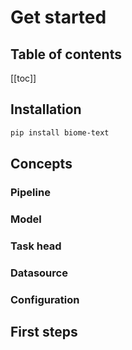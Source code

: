 # Get started

<h2>Table of contents</h2>

[[toc]]


## Installation

```bash
pip install biome-text
```

## Concepts


### Pipeline

### Model

### Task head

### Datasource

### Configuration

## First steps